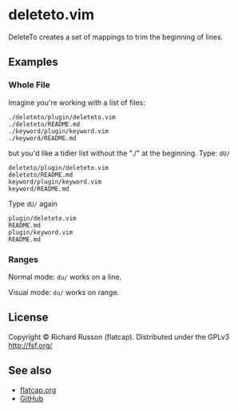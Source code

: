 # deleteto.vim

DeleteTo creates a set of mappings to trim the beginning of lines.

## Examples

### Whole File

Imagine you're working with a list of files:

    ./deleteto/plugin/deleteto.vim
    ./deleteto/README.md
    ./keyword/plugin/keyword.vim
    ./keyword/README.md

but you'd like a tidier list without the "./" at the beginning.
Type: `dU/`

    deleteto/plugin/deleteto.vim
    deleteto/README.md
    keyword/plugin/keyword.vim
    keyword/README.md

Type `dU/` again

    plugin/deleteto.vim
    README.md
    plugin/keyword.vim
    README.md

### Ranges

Normal mode: `du/` works on a line.

Visual mode: `du/` works on range.

## License

Copyright &copy; Richard Russon (flatcap).
Distributed under the GPLv3 <http://fsf.org/>

## See also

- [flatcap.org](https://flatcap.org)
- [GitHub](https://github.com/flatcap/vim-deleteto)

